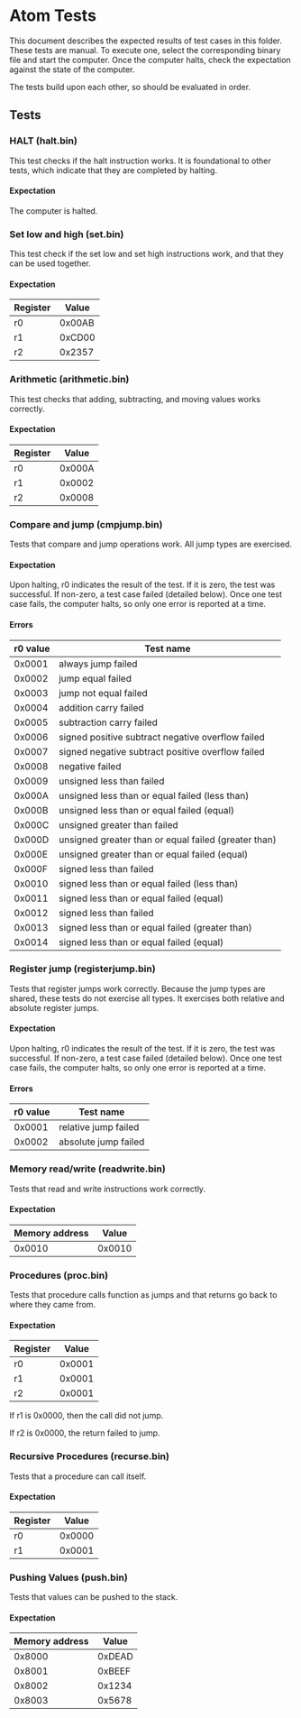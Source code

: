 # Atom Tests
This document describes the expected results of test cases in this folder. These tests are manual. To execute one,
select the corresponding binary file and start the computer. Once the computer halts, check the expectation against the
state of the computer.

The tests build upon each other, so should be evaluated in order.

## Tests
### HALT (halt.bin)
This test checks if the halt instruction works. It is foundational to other tests, which indicate that they are
completed by halting.

#### Expectation
The computer is halted.

### Set low and high (set.bin)
This test check if the set low and set high instructions work, and that they can be used together.

#### Expectation
| Register | Value |
| -------- | ----- |
|       r0 | 0x00AB |
|       r1 | 0xCD00 |
|       r2 | 0x2357 |

### Arithmetic (arithmetic.bin)
This test checks that adding, subtracting, and moving values works correctly.

#### Expectation
| Register | Value |
| -------- | ----- |
|       r0 | 0x000A |
|       r1 | 0x0002 |
|       r2 | 0x0008 |

### Compare and jump (cmpjump.bin)
Tests that compare and jump operations work. All jump types are exercised.

#### Expectation
Upon halting, r0 indicates the result of the test. If it is zero, the test was successful. If non-zero, a test case
failed (detailed below). Once one test case fails, the computer halts, so only one error is reported at a time.

#### Errors
| r0 value | Test name |
| -------- | --------- |
| 0x0001 | always jump failed |
| 0x0002 | jump equal failed |
| 0x0003 | jump not equal failed |
| 0x0004 | addition carry failed |
| 0x0005 | subtraction carry failed |
| 0x0006 | signed positive subtract negative overflow failed |
| 0x0007 | signed negative subtract positive overflow failed |
| 0x0008 | negative failed |
| 0x0009 | unsigned less than failed |
| 0x000A | unsigned less than or equal failed (less than) |
| 0x000B | unsigned less than or equal failed (equal) |
| 0x000C | unsigned greater than failed |
| 0x000D | unsigned greater than or equal failed (greater than) |
| 0x000E | unsigned greater than or equal failed (equal) |
| 0x000F | signed less than failed |
| 0x0010 | signed less than or equal failed (less than) |
| 0x0011 | signed less than or equal failed (equal) |
| 0x0012 | signed less than failed |
| 0x0013 | signed less than or equal failed (greater than) |
| 0x0014 | signed less than or equal failed (equal) |

### Register jump (registerjump.bin)
Tests that register jumps work correctly. Because the jump types are shared, these tests do not exercise all types. It
exercises both relative and absolute register jumps.

#### Expectation
Upon halting, r0 indicates the result of the test. If it is zero, the test was successful. If non-zero, a test case
failed (detailed below). Once one test case fails, the computer halts, so only one error is reported at a time.

#### Errors
| r0 value | Test name |
| -------- | --------- |
| 0x0001 | relative jump failed |
| 0x0002 | absolute jump failed |

### Memory read/write (readwrite.bin)
Tests that read and write instructions work correctly.

#### Expectation
| Memory address | Value |
| -------------- | ----- |
| 0x0010 | 0x0010 |

### Procedures (proc.bin)
Tests that procedure calls function as jumps and that returns go back to where they came from.

#### Expectation
| Register | Value |
| -------- | ----- |
|       r0 | 0x0001 |
|       r1 | 0x0001 |
|       r2 | 0x0001 |

If r1 is 0x0000, then the call did not jump.

If r2 is 0x0000, the return failed to jump.


### Recursive Procedures (recurse.bin)
Tests that a procedure can call itself.

#### Expectation
| Register | Value |
| -------- | ----- |
|       r0 | 0x0000 |
|       r1 | 0x0001 |

### Pushing Values (push.bin)
Tests that values can be pushed to the stack.

#### Expectation
| Memory address | Value |
| -------------- | ----- |
| 0x8000 | 0xDEAD |
| 0x8001 | 0xBEEF |
| 0x8002 | 0x1234 |
| 0x8003 | 0x5678 |

